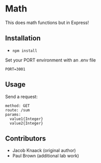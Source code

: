# Math

This does math functions but in Express!

## Installation

* `npm install`

Set your PORT environment with an .env file

```text
PORT=3001
```

## Usage
  
Send a request:

```text
method: GET
route: /sum
params:
  value1{Integer}
  value2{Integer}
```

## Contributors

- Jacob Knaack (original author)
- Paul Brown (additional lab work)
